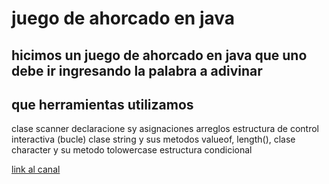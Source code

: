 
# juego de ahorcado en java 

## hicimos un juego de ahorcado en java  que uno debe ir ingresando la palabra a adivinar

## que herramientas utilizamos 

clase scanner
declaracione sy asignaciones
arreglos
estructura de control interactiva (bucle)
 clase string y sus metodos valueof, length(),
 clase character  y su metodo tolowercase
 estructura condicional


[link al canal](https:)